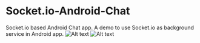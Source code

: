 # Socket.io-Android-Chat
Socket.io based Android Chat app. A demo to use Socket.io as background service in Android app.
![Alt text](/../screenshot/screenshot/Login.png?raw=true "Login Screen")
![Alt text](/../screenshot/screenshot/Chat.png?raw=true "Chat Screen")
